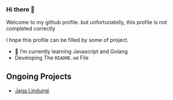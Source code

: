 ### Hi there 👋


Welcome to my github profile. but unfortunatelly, this profile is not completed correctly

I hope this profile can be filled by some of project.

<!--- 🔭 I’m currently working on ...-->
- 🌱 I’m currently learning Javascript and Golang
- Developing The `README.md` File

## Ongoing Projects
 - [Jaga Lindungi](https://github.com/baharsah/jagalindungi)











